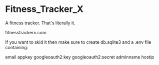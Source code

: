 # Fitness_Tracker_X
A fitness tracker. That's literally it.

fitnesstrackerx.com

If you want to skid it then make sure to create db.sqlite3 and a .env file containing:

email
appkey
googleoauth2:key
googleoauth2:secret
adminname
hostip
